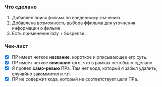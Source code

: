 ### Что сделано

1. Добавлен поиск фильма по введенному значению
2. Добавлена возможность выбора ффильма для уточнения информации о фильме
3. Есть применение lazy + Suspense .

### Чек-лист

- [x] ПР имеет четкое **название**, короткое и описывающее его суть.
- [x] ПР имеет четкое **описание** того, что в рамках него было сделано.
- [x] Я провел **само-ревью** ПРа. Там нет кода, который я забыл удалить, случайно закоммитил и т.п.
- [x] ПР не содержит кода, который не соответствует цели ПРа.
